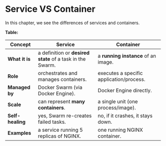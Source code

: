 # Service VS Container

In this chapter, we see the differences of services and containers.

**Table:**

| Concept          | **Service**                                               | **Container**                            |
|------------------|-----------------------------------------------------------|------------------------------------------|
| **What it is**   | a definition or **desired state** of a task in the Swarm. | a **running instance** of an image.      |
| **Role**         | orchestrates and manages containers.                      | executes a specific application/process. |
| **Managed by**   | Docker Swarm (via Docker Engine).                         | Docker Engine directly.                  |
| **Scale**        | can represent **many containers**.                        | a single unit (one process/image).       |
| **Self-healing** | yes, Swarm re-creates failed tasks.                       | no, if it crashes, it stays down.        |
| **Examples**     | a service running 5 replicas of NGINX.                    | one running NGINX container.             |
